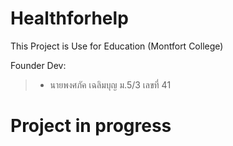 # Healthforhelp

This Project is Use for Education (Montfort College)

Founder Dev:
> - นายพงศภัค  เฉลิมบุญ ม.5/3 เลขที่ 41    

# Project in progress
